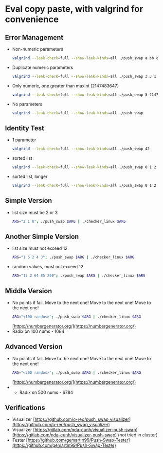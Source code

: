 # Eval copy paste, with valgrind for convenience
## Error Management
- Non-numeric parameters
	```bash
	valgrind --leak-check=full --show-leak-kinds=all ./push_swap a bb ccc
	```
- Duplicate numeric parameters
	```bash
	valgrind --leak-check=full --show-leak-kinds=all ./push_swap 3 3 1
	```
- Only numeric, one greater than maxint (2147483647)
	```bash
	valgrind --leak-check=full --show-leak-kinds=all ./push_swap 5 2147483648 1
	```
- No parameters
	```bash
	valgrind --leak-check=full --show-leak-kinds=all ./push_swap
	```
## Identity Test
- 1 parameter
	```bash
	valgrind --leak-check=full --show-leak-kinds=all ./push_swap 42
	```
- sorted list
	```bash
	valgrind --leak-check=full --show-leak-kinds=all ./push_swap 0 1 2 3
	```
- sorted list, longer
	```bash
	valgrind --leak-check=full --show-leak-kinds=all ./push_swap 0 1 2 3 4 5 6 7 8 9
	```
## Simple Version
- list size must be 2 or 3
	```bash
	ARG="2 1 0"; ./push_swap $ARG | ./checker_linux $ARG
	```
## Another Simple Version
- list size must not exceed 12
	```bash
	ARG="1 5 2 4 3"; ./push_swap $ARG | ./checker_linux $ARG
	```
- random values, must not exceed 12
	```bash
	ARG="13 2 64 85 200"; ./push_swap $ARG | ./checker_linux $ARG
	```
## Middle Version
- No points if fail. Move to the next one! Move to the next one! Move to the next one!
	```bash
	ARG="<100 randos>"; ./push_swap $ARG | ./checker_linux $ARG
	```
	[https://numbergenerator.org/](https://numbergenerator.org/)
- Radix on 100 nums - 1084

## Advanced Version
- No points if fail. Move to the next one! Move to the next one! Move to the next one!
	```bash
	ARG="<500 randos>"; ./push_swap $ARG | ./checker_linux $ARG
	```
	[https://numbergenerator.org/](https://numbergenerator.org/)
- - Radix on 500 nums - 6784

## Verifications
- Visualizer [https://github.com/o-reo/push_swap_visualizer](https://github.com/o-reo/push_swap_visualizer)
- Visualizer [https://gitlab.com/nda-cunh/visualizer-push-swap](https://gitlab.com/nda-cunh/visualizer-push-swap) (not tried in cluster)
- Tester [https://github.com/gemartin99/Push-Swap-Tester](https://github.com/gemartin99/Push-Swap-Tester)